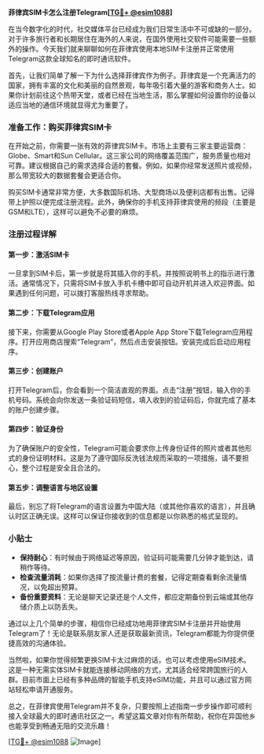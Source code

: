 **菲律宾SIM卡怎么注册Telegram[[TG💪+ @esim1088](https://t.me/s/esim1088)]**

在当今数字化的时代，社交媒体平台已经成为我们日常生活中不可或缺的一部分。对于许多旅行者和长期居住在海外的人来说，在国外使用社交软件可能需要一些额外的操作。今天我们就来聊聊如何在菲律宾使用本地SIM卡注册并正常使用Telegram这款全球知名的即时通讯软件。

首先，让我们简单了解一下为什么选择菲律宾作为例子。菲律宾是一个充满活力的国家，拥有丰富的文化和美丽的自然景观，每年吸引着大量的游客和商务人士。如果你计划前往这个热带天堂，或者已经在当地生活，那么掌握如何设置你的设备以适应当地的通信环境就显得尤为重要了。

### 准备工作：购买菲律宾SIM卡

在开始之前，你需要一张有效的菲律宾SIM卡。市场上主要有三家主要运营商：Globe、Smart和Sun Cellular。这三家公司的网络覆盖范围广，服务质量也相对可靠。建议根据自己的需求选择合适的套餐。例如，如果你经常发送照片或视频，那么带宽较大的数据套餐会更适合你。

购买SIM卡通常非常方便，大多数国际机场、大型商场以及便利店都有出售。记得带上护照以便完成注册流程。此外，确保你的手机支持菲律宾使用的频段（主要是GSM和LTE），这样可以避免不必要的麻烦。

### 注册过程详解

#### 第一步：激活SIM卡

一旦拿到SIM卡后，第一步就是将其插入你的手机，并按照说明书上的指示进行激活。通常情况下，只需将SIM卡放入手机卡槽中即可自动开机并进入欢迎界面。如果遇到任何问题，可以拨打客服热线寻求帮助。

#### 第二步：下载Telegram应用

接下来，你需要从Google Play Store或者Apple App Store下载Telegram应用程序。打开应用商店搜索“Telegram”，然后点击安装按钮。安装完成后启动应用程序。

#### 第三步：创建账户

打开Telegram后，你会看到一个简洁直观的界面。点击“注册”按钮，输入你的手机号码。系统会向你发送一条验证码短信，填入收到的验证码后，你就完成了基本的账户创建步骤。

#### 第四步：验证身份

为了确保账户的安全性，Telegram可能会要求你上传身份证件的照片或者其他形式的身份证明材料。这是为了遵守国际反洗钱法规而采取的一项措施，请不要担心，整个过程是安全且合法的。

#### 第五步：调整语言与地区设置

最后，别忘了将Telegram的语言设置为中国大陆（或其他你喜欢的语言），并且确认时区正确无误。这样可以保证你接收到的信息都是以你熟悉的格式呈现的。

### 小贴士

- **保持耐心**：有时候由于网络延迟等原因，验证码可能需要几分钟才能到达，请稍作等待。
- **检查流量消耗**：如果你选择了按流量计费的套餐，记得定期查看剩余流量情况，以免超出预算。
- **备份重要资料**：无论是聊天记录还是个人文件，都应定期备份到云端或其他存储介质上以防丢失。

通过以上几个简单的步骤，相信你已经成功地用菲律宾SIM卡注册并开始使用Telegram了！无论是联系朋友家人还是获取最新资讯，Telegram都能为你提供便捷高效的沟通体验。

当然啦，如果你觉得频繁更换SIM卡太过麻烦的话，也可以考虑使用eSIM技术。这是一种无需实体SIM卡就能连接移动网络的方式，尤其适合经常跨国旅行的人群。目前市面上已经有多种品牌的智能手机支持eSIM功能，并且可以通过官方网站轻松申请开通服务。

总之，在菲律宾使用Telegram并不复杂，只要按照上述指南一步步操作即可顺利接入全球最大的即时通讯社区之一。希望这篇文章对你有所帮助，祝你在异国他乡也能享受到畅通无阻的交流乐趣！

[[TG💪+ @esim1088](https://t.me/s/esim1088) ![Image](https://i.postimg.cc/4NQfJmqS/Snipaste-2025-05-13-00-14-12.png)]